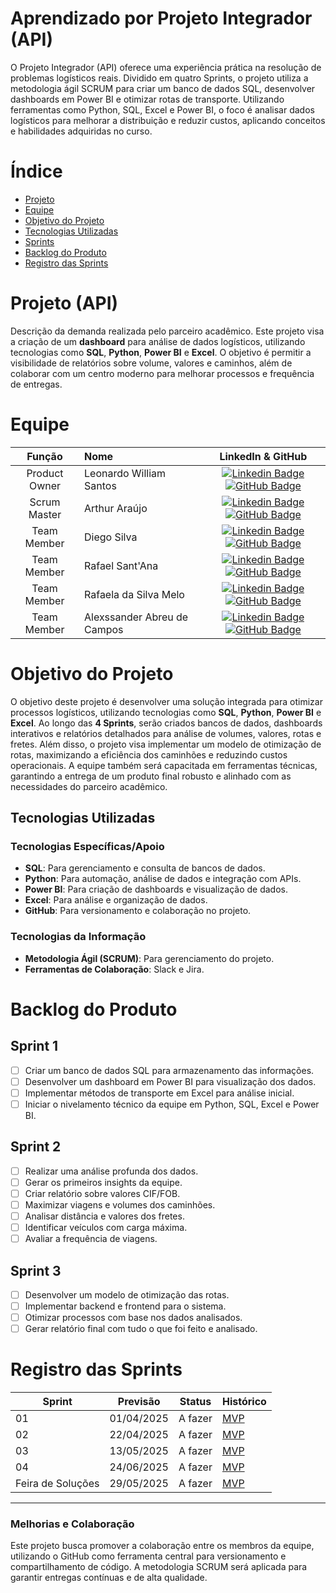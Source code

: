 # Aprendizado por Projeto Integrador (API)

O Projeto Integrador (API) oferece uma experiência prática na resolução de problemas logísticos reais. Dividido em quatro Sprints, o projeto utiliza a metodologia ágil SCRUM para criar um banco de dados SQL, desenvolver dashboards em Power BI e otimizar rotas de transporte. Utilizando ferramentas como Python, SQL, Excel e Power BI, o foco é analisar dados logísticos para melhorar a distribuição e reduzir custos, aplicando conceitos e habilidades adquiridas no curso.

# Índice
* [Projeto](#projeto-template)
* [Equipe](#equipe)
* [Objetivo do Projeto](#objetivo-do-projeto)
* [Tecnologias Utilizadas](#tecnologias-utilizadas)
* [Sprints](#sprints)
* [Backlog do Produto](#backlog-do-produto)
* [Registro das Sprints](#registro-das-sprints)

# Projeto (API)
Descrição da demanda realizada pelo parceiro acadêmico. Este projeto visa a criação de um **dashboard** para análise de dados logísticos, utilizando tecnologias como **SQL**, **Python**, **Power BI** e **Excel**. O objetivo é permitir a visibilidade de relatórios sobre volume, valores e caminhos, além de colaborar com um centro moderno para melhorar processos e frequência de entregas.

# Equipe
|    Função     | Nome                                  |                                                                                                                                                      LinkedIn & GitHub                                                                                                                                                      |
| :-----------: | :------------------------------------ | :-------------------------------------------------------------------------------------------------------------------------------------------------------------------------------------------------------------------------------------------------------------------------------------------------------------------------: |
| Product Owner |   Leonardo William Santos         |     [![Linkedin Badge](https://img.shields.io/badge/Linkedin-blue?style=flat-square&logo=Linkedin&logoColor=white)](https://www.linkedin.com/in/joaomarcosoliveiraa) [![GitHub Badge](https://img.shields.io/badge/GitHub-111217?style=flat-square&logo=github&logoColor=white)](https://github.com/Leonardowso)              |
| Scrum Master  | Arthur Araújo |      [![Linkedin Badge](https://img.shields.io/badge/Linkedin-blue?style=flat-square&logo=Linkedin&logoColor=white)](https://www.linkedin.com/in/arthuranacleto54) [![GitHub Badge](https://img.shields.io/badge/GitHub-111217?style=flat-square&logo=github&logoColor=white)](https://github.com/ArthurAJ54)     |
| Team Member   | Diego Silva              |         [![Linkedin Badge](https://img.shields.io/badge/Linkedin-blue?style=flat-square&logo=Linkedin&logoColor=white)](https://www.linkedin.com/in/diego-silva-ab10021b0) [![GitHub Badge](https://img.shields.io/badge/GitHub-111217?style=flat-square&logo=github&logoColor=white)](https://github.com/Diegosilva2002)        |
|  Team Member  | Rafael Sant'Ana                |         [![Linkedin Badge](https://img.shields.io/badge/Linkedin-blue?style=flat-square&logo=Linkedin&logoColor=white)](https://www.linkedin.com/in/rafaelsantanaandrade/) [![GitHub Badge](https://img.shields.io/badge/GitHub-111217?style=flat-square&logo=github&logoColor=white)](https://github.com/raffsant)        |
|  Team Member  | Rafaela da Silva Melo                 |   [![Linkedin Badge](https://img.shields.io/badge/Linkedin-blue?style=flat-square&logo=Linkedin&logoColor=white)](https://www.linkedin.com/in/rafaela-melo-14b349357/) [![GitHub Badge](https://img.shields.io/badge/GitHub-111217?style=flat-square&logo=github&logoColor=white)](https://github.com/rafaeladasilvamelo)   |
|  Team Member  | Alexssander Abreu de Campos       |           [![Linkedin Badge](https://img.shields.io/badge/Linkedin-blue?style=flat-square&logo=Linkedin&logoColor=white)](https://www.linkedin.com/in/alexssander-abreu-de-campos-8a6617304/) [![GitHub Badge](https://img.shields.io/badge/GitHub-111217?style=flat-square&logo=github&logoColor=white)](https://github.com/alexssander321)          |

# Objetivo do Projeto
O objetivo deste projeto é desenvolver uma solução integrada para otimizar processos logísticos, utilizando tecnologias como **SQL**, **Python**, **Power BI** e **Excel**. Ao longo das **4 Sprints**, serão criados bancos de dados, dashboards interativos e relatórios detalhados para análise de volumes, valores, rotas e fretes. Além disso, o projeto visa implementar um modelo de otimização de rotas, maximizando a eficiência dos caminhões e reduzindo custos operacionais. A equipe também será capacitada em ferramentas técnicas, garantindo a entrega de um produto final robusto e alinhado com as necessidades do parceiro acadêmico.

## Tecnologias Utilizadas

### Tecnologias Específicas/Apoio
- **SQL**: Para gerenciamento e consulta de bancos de dados.
- **Python**: Para automação, análise de dados e integração com APIs.
- **Power BI**: Para criação de dashboards e visualização de dados.
- **Excel**: Para análise e organização de dados.
- **GitHub**: Para versionamento e colaboração no projeto.

### Tecnologias da Informação
- **Metodologia Ágil (SCRUM)**: Para gerenciamento do projeto.
- **Ferramentas de Colaboração**: Slack e Jira.

# Backlog do Produto

## Sprint 1
- [ ] Criar um banco de dados SQL para armazenamento das informações.
- [ ] Desenvolver um dashboard em Power BI para visualização dos dados.
- [ ] Implementar métodos de transporte em Excel para análise inicial.
- [ ] Iniciar o nivelamento técnico da equipe em Python, SQL, Excel e Power BI.

## Sprint 2
- [ ] Realizar uma análise profunda dos dados.
- [ ] Gerar os primeiros insights da equipe.
- [ ] Criar relatório sobre valores CIF/FOB.
- [ ] Maximizar viagens e volumes dos caminhões.
- [ ] Analisar distância e valores dos fretes.
- [ ] Identificar veículos com carga máxima.
- [ ] Avaliar a frequência de viagens.

## Sprint 3
- [ ] Desenvolver um modelo de otimização das rotas.
- [ ] Implementar backend e frontend para o sistema.
- [ ] Otimizar processos com base nos dados analisados.
- [ ] Gerar relatório final com tudo o que foi feito e analisado.

# Registro das Sprints

| Sprint | Previsão | Status | Histórico |
|--------|----------|--------|-----------|
| 01     | 01/04/2025 | A fazer | [MVP](https://) |
| 02     | 22/04/2025 | A fazer | [MVP](https://) |
| 03     | 13/05/2025 | A fazer | [MVP](https://) |
| 04     | 24/06/2025 | A fazer | [MVP](https://) |
| Feira de Soluções | 29/05/2025 | A fazer | [MVP](https://) |

---

### Melhorias e Colaboração
Este projeto busca promover a colaboração entre os membros da equipe, utilizando o GitHub como ferramenta central para versionamento e compartilhamento de código. A metodologia SCRUM será aplicada para garantir entregas contínuas e de alta qualidade.



